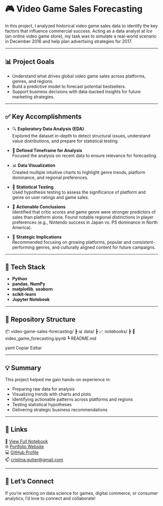 # 🎮 Video Game Sales Forecasting

In this project, I analyzed historical video game sales data to identify the key factors that influence commercial success. Acting as a data analyst at *Ice* (an online video game store), my task was to simulate a real-world scenario in December 2016 and help plan advertising strategies for 2017.

---

## 📊 Project Goals

- Understand what drives global video game sales across platforms, genres, and regions.
- Build a predictive model to forecast potential bestsellers.
- Support business decisions with data-backed insights for future marketing strategies.

---

## ✅ Key Accomplishments

- 🔍 **Exploratory Data Analysis (EDA)**  
  Explored the dataset in-depth to detect structural issues, understand value distributions, and prepare for statistical testing.

- 📅 **Defined Timeframe for Analysis**  
  Focused the analysis on recent data to ensure relevance for forecasting.

- 📊 **Data Visualization**  
  Created multiple intuitive charts to highlight genre trends, platform dominance, and regional preferences.

- 🧪 **Statistical Testing**  
  Used hypothesis testing to assess the significance of platform and genre on user ratings and game sales.

- 📌 **Actionable Conclusions**  
  Identified that critic scores and game genre were stronger predictors of sales than platform alone. Found notable regional distinctions in player preferences (e.g., Nintendo success in Japan vs. PS dominance in North America).

- 🧠 **Strategic Implications**  
  Recommended focusing on growing platforms, popular and consistent-performing genres, and culturally aligned content for future campaigns.

---

## 🔧 Tech Stack

- **Python**
- **pandas**, **NumPy**
- **matplotlib**, **seaborn**
- **scikit-learn**
- **Jupyter Notebook**

---

## 📂 Repository Structure

📦 video-game-sales-forecasting/
┣ 📊 data/
┣ 📈 notebooks/
┣ 📄 video_game_forecasting.ipynb
┗ README.md

yaml
Copiar
Editar

---

## 💡 Summary

This project helped me gain hands-on experience in:
- Preparing raw data for analysis
- Visualizing trends with charts and plots
- Identifying actionable patterns across platforms and regions
- Testing statistical hypotheses
- Delivering strategic business recommendations

---

## 🔗 Links

📁 [View Full Notebook](URL-to-your-notebook-here)  
🌐 [Portfolio Website](https://your-portfolio-link.com)  
💻 [GitHub Profile](https://github.com/yourusername)  
📫 cristina.gutier@gmail.com

---

## 🤝 Let’s Connect

If you’re working on data science for games, digital commerce, or consumer analytics, I’d love to connect and collaborate!
